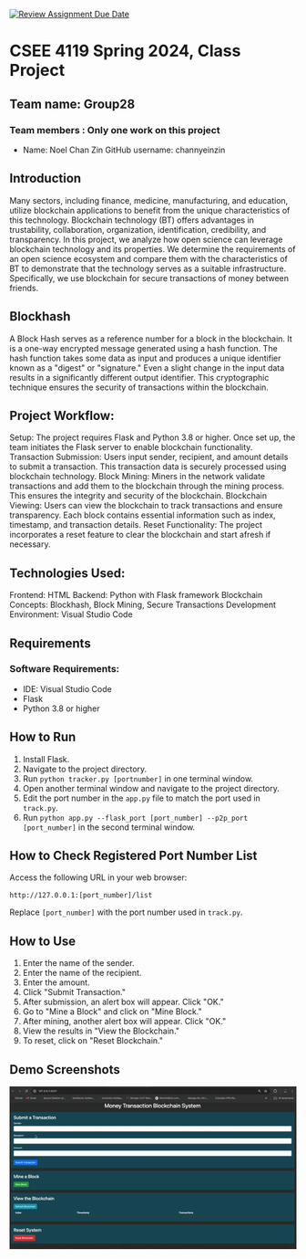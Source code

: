 [![Review Assignment Due Date](https://classroom.github.com/assets/deadline-readme-button-24ddc0f5d75046c5622901739e7c5dd533143b0c8e959d652212380cedb1ea36.svg)](https://classroom.github.com/a/-Lgd7v9y)

# CSEE 4119 Spring 2024, Class Project

## Team name: Group28
### Team members : Only one work on this project
- Name: Noel Chan Zin
  GitHub username: channyeinzin

## Introduction

Many sectors, including finance, medicine, manufacturing, and education, utilize blockchain applications to benefit from the unique characteristics of this technology. Blockchain technology (BT) offers advantages in trustability, collaboration, organization, identification, credibility, and transparency. In this project, we analyze how open science can leverage blockchain technology and its properties. We determine the requirements of an open science ecosystem and compare them with the characteristics of BT to demonstrate that the technology serves as a suitable infrastructure. Specifically, we use blockchain for secure transactions of money between friends.

## Blockhash

A Block Hash serves as a reference number for a block in the blockchain. It is a one-way encrypted message generated using a hash function. The hash function takes some data as input and produces a unique identifier known as a "digest" or "signature." Even a slight change in the input data results in a significantly different output identifier. This cryptographic technique ensures the security of transactions within the blockchain.

## Project Workflow:
Setup: The project requires Flask and Python 3.8 or higher. Once set up, the team initiates the Flask server to enable blockchain functionality.
Transaction Submission: Users input sender, recipient, and amount details to submit a transaction. This transaction data is securely processed using blockchain technology.
Block Mining: Miners in the network validate transactions and add them to the blockchain through the mining process. This ensures the integrity and security of the blockchain.
Blockchain Viewing: Users can view the blockchain to track transactions and ensure transparency. Each block contains essential information such as index, timestamp, and transaction details.
Reset Functionality: The project incorporates a reset feature to clear the blockchain and start afresh if necessary.

## Technologies Used:
Frontend: HTML
Backend: Python with Flask framework
Blockchain Concepts: Blockhash, Block Mining, Secure Transactions
Development Environment: Visual Studio Code


## Requirements

### Software Requirements:
- IDE: Visual Studio Code
- Flask
- Python 3.8 or higher

## How to Run

1. Install Flask.
2. Navigate to the project directory.
3. Run `python tracker.py [portnumber]` in one terminal window.
4. Open another terminal window and navigate to the project directory.
5. Edit the port number in the `app.py` file to match the port used in `track.py`.
6. Run `python app.py --flask_port [port_number] --p2p_port [port_number]` in the second terminal window.

## How to Check Registered Port Number List

Access the following URL in your web browser:
```
http://127.0.0.1:[port_number]/list
```
Replace `[port_number]` with the port number used in `track.py`.

## How to Use

1. Enter the name of the sender.
2. Enter the name of the recipient.
3. Enter the amount.
4. Click "Submit Transaction."
5. After submission, an alert box will appear. Click "OK."
6. Go to "Mine a Block" and click on "Mine Block."
7. After mining, another alert box will appear. Click "OK."
8. View the results in "View the Blockchain."
9. To reset, click on "Reset Blockchain."

## Demo Screenshots

![Demo Screenshot1](images/rc1.gif)